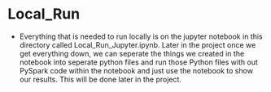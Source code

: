 # Local_Run
* Everything that is needed to run locally is on the jupyter notebook in this directory called Local_Run_Jupyter.ipynb. Later in the project once we get everything down, we can seperate the things we created in the notebook into seperate python files and run those Python files with out PySpark code within the notebook and just use the notebook to show our results. This will be done later in the project.